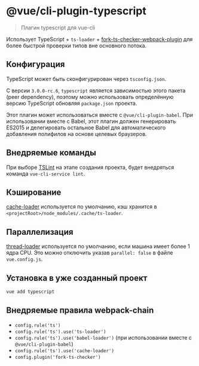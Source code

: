 # @vue/cli-plugin-typescript

> Плагин typescript для vue-cli

Использует TypeScript + `ts-loader` + [fork-ts-checker-webpack-plugin](https://github.com/Realytics/fork-ts-checker-webpack-plugin) для более быстрой проверки типов вне основного потока.

## Конфигурация

TypeScript может быть сконфигурирован через `tsconfig.json`.

С версии `3.0.0-rc.6`, `typescript` является зависимостью этого пакета (peer dependency), поэтому можно использовать определённую версию TypeScript обновляя `package.json` проекта.

Этот плагин может использоваться вместе с `@vue/cli-plugin-babel`. При использовании вместе с Babel, этот плагин должен генерировать ES2015 и делегировать остальное Babel для автоматического добавления полифилов на основе целевых браузеров.

## Внедряемые команды

При выборе [TSLint](https://palantir.github.io/tslint/) на этапе создания проекта, будет внедряться команда `vue-cli-service lint`.

## Кэширование

[cache-loader](https://github.com/webpack-contrib/cache-loader) используется по умолчанию, кэш хранится в `<projectRoot>/node_modules/.cache/ts-loader`.

## Параллелизация

[thread-loader](https://github.com/webpack-contrib/thread-loader) используется по умолчанию, если машина имеет более 1 ядра CPU. Это можно отключить указав `parallel: false` в файле `vue.config.js`.

## Установка в уже созданный проект

```sh
vue add typescript
```

## Внедряемые правила webpack-chain

- `config.rule('ts')`
- `config.rule('ts').use('ts-loader')`
- `config.rule('ts').use('babel-loader')` (при использовании вместе с `@vue/cli-plugin-babel`)
- `config.rule('ts').use('cache-loader')`
- `config.plugin('fork-ts-checker')`
